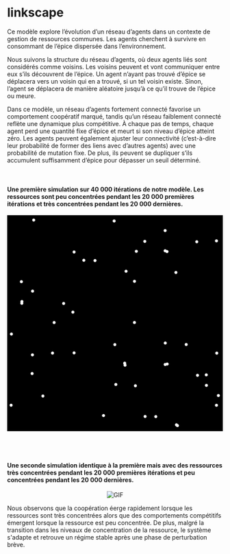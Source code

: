 # linkscape

Ce modèle explore l’évolution d’un réseau d’agents dans un contexte de gestion de ressources communes. Les agents cherchent à survivre en consommant de l’épice dispersée dans l’environnement.

Nous suivons la structure du réseau d’agents, où deux agents liés sont considérés comme voisins. Les voisins peuvent et vont communiquer entre eux s’ils découvrent de l’épice. Un agent n’ayant pas trouvé d’épice se déplacera vers un voisin qui en a trouvé, si un tel voisin existe. Sinon, l’agent se déplacera de manière aléatoire jusqu’à ce qu’il trouve de l’épice ou meure.

Dans ce modèle, un réseau d’agents fortement connecté favorise un comportement coopératif marqué, tandis qu’un réseau faiblement connecté reflète une dynamique plus compétitive. À chaque pas de temps, chaque agent perd une quantité fixe d’épice et meurt si son niveau d’épice atteint zéro. Les agents peuvent également ajuster leur connectivité (c’est-à-dire leur probabilité de former des liens avec d’autres agents) avec une probabilité de mutation fixe. De plus, ils peuvent se dupliquer s’ils accumulent suffisamment d’épice pour dépasser un seuil déterminé.


<br>

#### Une première simulation sur 40 000 itérations de notre modèle. Les ressources sont peu concentrées pendant les 20 000 premières itérations et très concentrées pendant les 20 000 dernières.

<p align="center">
  <img src="gifs/output1.gif" alt="GIF">
</p>

<br><br>
#### Une seconde simulation identique à la première mais avec des ressources très concentrées pendant les 20 000 premières itérations et peu concentrées pendant les 20 000 dernières.

<p align="center">
  <img src="gifs/output2.gif" alt="GIF">
</p>

Nous observons que la coopération éerge rapidement lorsque les ressources sont très concentrées alors que des comportements compétitifs émergent lorsque la ressource est peu concentrée.
De plus, malgré la transition dans les niveaux de concentration de la ressource, le système s'adapte et retrouve un régime stable après une phase de perturbation brève.
